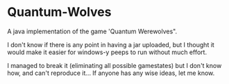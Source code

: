 Quantum-Wolves
==============

A java implementation of the game 'Quantum Werewolves".


I don't know if there is any point in having a jar uploaded, but I thought it would make it easier for windows-y peeps to run without much effort.

I managed to break it (eliminating all possible gamestates) but I don't know how, and can't reproduce it...  If anyone has any wise ideas, let me know.

